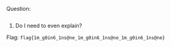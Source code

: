 Question:

![]()

1. Do I need to even explain?

Flag: `flag{1m_g0in6_1ns@ne_1m_g0in6_1ns@ne_1m_g0in6_1ns@ne}`